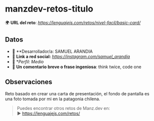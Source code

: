 # manzdev-retos-titulo

🌍 **URL del reto**: *https://lenguajejs.com/retos/nivel-facil/basic-card/*

## Datos

- 🦄 **Desarrollador/a: SAMUEL ARANDIA  
- 🐇 **Link a red social:** *https://instagram.com/samuel_arandia*
- 🦾 **Perfil:* *Medio*
- 💬 **Un comentario breve o frase ingeniosa**: think twice, code one 

## Observaciones

Reto basado en crear una carta de presentación, el fondo de pantalla es una foto tomada por mi en la patagonia chilena.

> Puedes encontrar otros retos de Manz.dev en: <br>▶ https://lenguajejs.com/retos/

